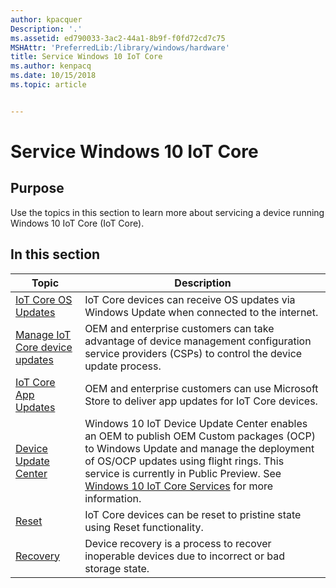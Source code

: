 ```yaml
---
author: kpacquer
Description: '.'
ms.assetid: ed790033-3ac2-44a1-8b9f-f0fd72cd7c75
MSHAttr: 'PreferredLib:/library/windows/hardware'
title: Service Windows 10 IoT Core
ms.author: kenpacq
ms.date: 10/15/2018
ms.topic: article


---
```


# Service Windows 10 IoT Core


## Purpose


Use the topics in this section to learn more about servicing a device running Windows 10 IoT Core (IoT Core).

## In this section

| Topic          | Description          |
|--------------- |--------------------- |
| [IoT Core OS Updates](iot-core-update.md)  | IoT Core devices can receive OS updates via Windows Update when connected to the internet. |
|[Manage IoT Core device updates](managing-iot-device-update.md)|OEM and enterprise customers can take advantage of device management configuration service providers (CSPs) to control the device update process.|
|[IoT Core App Updates](updating-iot-core-apps.md)|OEM and enterprise customers can use Microsoft Store to deliver app updates for IoT Core devices.|
|[Device Update Center](using-device-update-center.md) | Windows 10 IoT Device Update Center enables an OEM to publish OEM Custom packages (OCP) to Windows Update and manage the deployment of OS/OCP updates using flight rings. This service is currently in Public Preview. See [Windows 10 IoT Core Services](http://aka.ms/iotcoreservices) for more information.|
|[Reset](reset.md) | IoT Core devices can be reset to pristine state using Reset functionality. |
|[Recovery](recovery.md) | Device recovery is a process to recover inoperable devices due to incorrect or bad storage state. |


